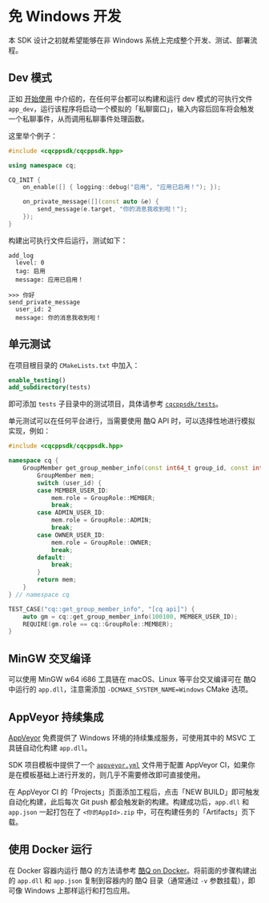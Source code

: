 # 免 Windows 开发

本 SDK 设计之初就希望能够在非 Windows 系统上完成整个开发、测试、部署流程。

## Dev 模式

正如 [开始使用](/guide/getting-started.md) 中介绍的，在任何平台都可以构建和运行 dev 模式的可执行文件 `app_dev`，运行该程序将启动一个模拟的「私聊窗口」，输入内容后回车将会触发一个私聊事件，从而调用私聊事件处理函数。

这里举个例子：

```cpp
#include <cqcppsdk/cqcppsdk.hpp>

using namespace cq;

CQ_INIT {
    on_enable([] { logging::debug("启用", "应用已启用！"); });

    on_private_message([](const auto &e) {
        send_message(e.target, "你的消息我收到啦！");
    });
}
```

构建出可执行文件后运行，测试如下：

```
add_log
  level: 0
  tag: 启用
  message: 应用已启用！

>>> 你好
send_private_message
  user_id: 2
  message: 你的消息我收到啦！
```

## 单元测试

在项目根目录的 `CMakeLists.txt` 中加入：

```cmake
enable_testing()
add_subdirectory(tests)
```

即可添加 `tests` 子目录中的测试项目，具体请参考 [`cqcppsdk/tests`](https://github.com/cqmoe/cqcppsdk/tree/master/tests)。

单元测试可以在任何平台进行，当需要使用 酷Q API 时，可以选择性地进行模拟实现，例如：

```cpp
#include <cqcppsdk/cqcppsdk.hpp>

namespace cq {
    GroupMember get_group_member_info(const int64_t group_id, const int64_t user_id, const bool no_cache) {
        GroupMember mem;
        switch (user_id) {
        case MEMBER_USER_ID:
            mem.role = GroupRole::MEMBER;
            break;
        case ADMIN_USER_ID:
            mem.role = GroupRole::ADMIN;
            break;
        case OWNER_USER_ID:
            mem.role = GroupRole::OWNER;
            break;
        default:
            break;
        }
        return mem;
    }
} // namespace cq

TEST_CASE("cq::get_group_member_info", "[cq api]") {
    auto gm = cq::get_group_member_info(100100, MEMBER_USER_ID);
    REQUIRE(gm.role == cq::GroupRole::MEMBER);
}
```

## MinGW 交叉编译

可以使用 MinGW w64 i686 工具链在 macOS、Linux 等平台交叉编译可在 酷Q 中运行的 `app.dll`，注意需添加 `-DCMAKE_SYSTEM_NAME=Windows` CMake 选项。

## AppVeyor 持续集成

[AppVeyor](https://www.appveyor.com/) 免费提供了 Windows 环境的持续集成服务，可使用其中的 MSVC 工具链自动化构建 `app.dll`。

SDK 项目模板中提供了一个 [`appveyor.yml`](https://github.com/cqmoe/cqcppsdk-template/blob/master/appveyor.yml) 文件用于配置 AppVeyor CI，如果你是在模板基础上进行开发的，则几乎不需要修改即可直接使用。

在 AppVeyor CI 的「Projects」页面添加工程后，点击「NEW BUILD」即可触发自动化构建，此后每次 Git push 都会触发新的构建。构建成功后，`app.dll` 和 `app.json` 一起打包在了 `<你的AppId>.zip` 中，可在构建任务的「Artifacts」页下载。

## 使用 Docker 运行

在 Docker 容器内运行 酷Q 的方法请参考 [酷Q on Docker](https://cqp.cc/t/34558)。将前面的步骤构建出的 `app.dll` 和 `app.json` 复制到容器内的 酷Q 目录（通常通过 `-v` 参数挂载），即可像 Windows 上那样运行和打包应用。

